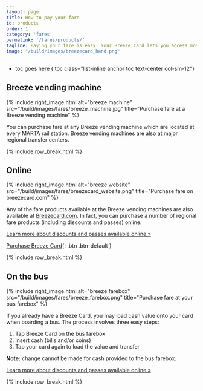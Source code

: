 ```yaml
---
layout: page
title: How to pay your fare
id: products
order: 1
category: 'fares'
permalink: '/fares/products/'
tagline: Paying your fare is easy. Your Breeze Card lets you access most of the transit in the Atlanta region.
image: "/build/images/breezecard_hand.png"
---
```


* toc goes here
{:toc class="list-inline anchor toc text-center col-sm-12"}


## Breeze vending machine

{% include right_image.html alt="breeze machine" src="/build/images/fares/breeze_machine.jpg" title="Purchase fare at a Breeze vending machine" %}

You can purchase fare at any Breeze vending machine which are located at every MARTA rail station.  Breeze vending machines are also at major regional transfer centers. 

{% include row_break.html %}

## Online

{% include right_image.html alt="breeze website" src="/build/images/fares/breezecard_website.png" title="Purchase fare on breezecard.com" %}

Any of the fare products available at the Breeze vending machines are also available at [Breezecard.com](http://breezecard.com).  In fact, you can purchase a number of regional fare products (including discounts and passes) online.  

[Learn more about discounts and passes available online »](/fares/passes)

[Purchase Breeze Card](http://breezecard.com){: .btn .btn-default }

{% include row_break.html %}

## On the bus


{% include right_image.html alt="breeze farebox" src="/build/images/fares/breeze_farebox.png" title="Purchase fare at your bus farebox" %}

If you already have a Breeze Card, you may load cash value onto your card when boarding a bus.  The process involves three easy steps:

1. Tap Breeze Card on the bus farebox
2. Insert cash (bills and/or coins)
3. Tap your card again to load the value and transfer

**Note:** change cannot be made for cash provided to the bus farebox.

[Learn more about discounts and passes available online »](/fares/passes)

{% include row_break.html %}

